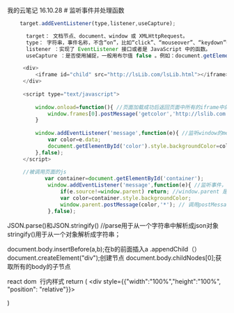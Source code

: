 我的云笔记
16.10.28
    #  监听事件并处理函数
```js
    target.addEventListener(type,listener,useCapture); 

      target： 文档节点、document、window 或 XMLHttpRequest。 
      type： 字符串，事件名称，不含“on”，比如“click”、“mouseover”、“keydown”等。 
      listener ：实现了 EventListener 接口或者是 JavaScript 中的函数。 
      useCapture ：是否使用捕捉，一般用布尔值 false 。例如：document.getElementById("testText").addEventListener("keydown", function (event) { alert(event.keyCode); }, false); 
```
```js
     <div>
         <iframe id="child" src="http://lsLib.com/lsLib.html"></iframe> //调用外部其他的页面
     </div>
 
     <script type="text/javascript">
 
         window.onload=function(){ //页面加载成功后返回页面中所有的iframe中的第一个，给他一个postMessage方法（数据，地址）
             window.frames[0].postMessage('getcolor','http://lslib.com');
         }
 
         window.addEventListener('message',function(e){ //监听window的message事件
             var color=e.data;
             document.getElementById('color').style.backgroundColor=color;
         },false);
     </script>
     
     //被调用页面的js
            var container=document.getElementById('container');
             window.addEventListener('message',function(e){ //监听事件，返回本页面的参数
                 if(e.source!=window.parent) return; //window.parent 是iframe页面调用父页面对象  这句代码应该是未连接成功的话，就return
                 var color=container.style.backgroundColor;
                 window.parent.postMessage(color,'*'); // 调用postMessage方法
             },false);
```

JSON.parse()和JSON.stringify() //parse用于从一个字符串中解析成json对象  stringify()用于从一个对象解析成字符串；

document.body.insertBefore(a,b);在b的前面插入a
.appendChild（）
document.createElement("div");创建节点
document.body.childNodes[0];获取所有的body的子节点


react dom  行内样式
return (
			<div style={{"width":"100%","height":"100%", "position": "relative"}}>
				<div id='emergencyCommand'></div>
				<div id='waterController'></div>
			</div>
		)

